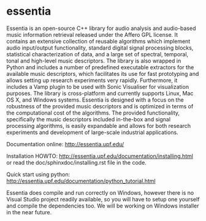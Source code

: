 essentia
========

Essentia is an open-source C++ library for audio analysis and audio-based music information retrieval released under
the Affero GPL license. It contains an extensive collection of reusable algorithms which implement audio input/output
functionality, standard digital signal processing blocks, statistical characterization of data, and a large set of
spectral, temporal, tonal and high-level music descriptors. The library is also wrapped in Python and includes a number
of predefined executable extractors for the available music descriptors, which facilitates its use for fast prototyping
and allows setting up research experiments very rapidly. Furthermore, it includes a Vamp plugin to be used with
Sonic Visualiser for visualization purposes. The library is cross-platform and currently supports Linux, Mac OS X,
and Windows systems. Essentia is designed with a focus on the robustness of the provided music descriptors and is
optimized in terms of the computational cost of the algorithms. The provided functionality, specifically the music
descriptors included in-the-box and signal processing algorithms, is easily expandable and allows for both research
experiments and development of large-scale industrial applications.

Documentation online: http://essentia.upf.edu/

Installation HOWTO: http://essentia.upf.edu/documentation/installing.html or read the doc/sphinxdoc/installing.rst file
in the code. 

Quick start using python: http://essentia.upf.edu/documentation/python_tutorial.html

Essentia does compile and run correctly on Windows, however there is no Visual Studio project readily available, so you
will have to setup one yourself and compile the dependencies too. We will be working on Windows installer in the near
future.


